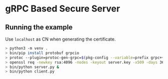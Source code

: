 # gRPC Based Secure Server

## Running the example

Use `localhost` as CN when generating the certificate.

```bash
> python3 -m venv .
> bin/pip install protobuf grpcio
> protoc --plugin=protoc-gen-grpc=$(pkg-config --variable=prefix grpc++)/bin/grpc_python_plugin --python_out="." --grpc_out="." example.proto
> openssl req -newkey rsa:4096 -nodes -keyout server.key -x509 -days 365 -out server.crt
> bin/python server.py &
> bin/python client.py
```
